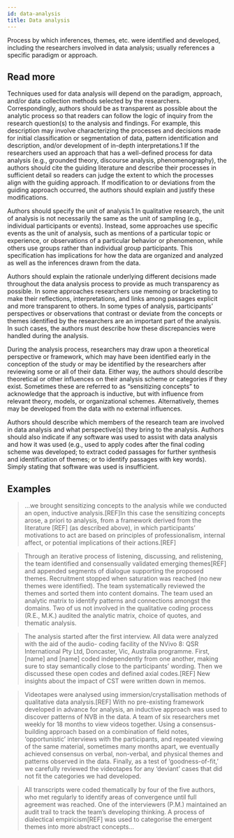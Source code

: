 ```yaml
---
id: data-analysis
title: Data analysis
---
```

Process by which inferences, themes, etc. were identified and developed, including the researchers involved in data analysis; usually references a specific paradigm or approach.

## Read more

Techniques used for data analysis will depend on the paradigm, approach, and/or data collection methods selected by the researchers. Correspondingly, authors should be as transparent as possible about the analytic process so that readers can follow the logic of inquiry from the research question(s) to the analysis and findings. For example, this description may involve characterizing the processes and decisions made for initial classification or segmentation of data, pattern identification and description, and/or development of in-depth interpretations.1 If the researchers used an approach that has a well-defined process for data analysis (e.g., grounded theory, discourse analysis, phenomenography), the authors should cite the guiding literature and describe their processes in sufficient detail so readers can judge the extent to which the processes align with the guiding approach. If modification to or deviations from the guiding approach occurred, the authors should explain and justify these modifications.

Authors should specify the unit of analysis.1 In qualitative research, the unit of analysis is not necessarily the same as the unit of sampling (e.g., individual participants or events). Instead, some approaches use specific events as the unit of analysis, such as mentions of a particular topic or experience, or observations of a particular behavior or phenomenon, while others use groups rather than individual group participants. This specification has implications for how the data are organized and analyzed as well as the inferences drawn from the data.

Authors should explain the rationale underlying different decisions made throughout the data analysis process to provide as much transparency as possible. In some approaches researchers use memoing or bracketing to make their reflections, interpretations, and links among passages explicit and more transparent to others. In some types of analysis, participants’ perspectives or observations that contrast or deviate from the concepts or themes identified by the researchers are an important part of the analysis. In such cases, the authors must describe how these discrepancies were handled during the analysis.

During the analysis process, researchers may draw upon a theoretical perspective or framework, which may have been identified early in the conception of the study or may be identified by the researchers after reviewing some or all of their data. Either way, the authors should describe theoretical or other influences on their analysis scheme or categories if they exist. Sometimes these are referred to as “sensitizing concepts” to acknowledge that the approach is inductive, but with influence from relevant theory, models, or organizational schemes. Alternatively, themes may be developed from the data with no external influences.

Authors should describe which members of the research team are involved in data analysis and what perspective(s) they bring to the analysis. Authors should also indicate if any software was used to assist with data analysis and how it was used (e.g., used to apply codes after the final coding scheme was developed; to extract coded passages for further synthesis and identification of themes; or to identify passages with key words). Simply stating that software was used is insufficient.

## Examples

>...we brought sensitizing concepts to the analysis while we conducted an open, inductive analysis.[REF]In this case the sensitizing concepts arose, a priori to analysis, from a framework derived from the literature [REF] (as described above), in which participants’ motivations to act are based on principles of professionalism, internal affect, or potential implications of their actions.[REF]

> Through an iterative process of listening, discussing, and relistening, the team identified and consensually validated emerging themes[REF] and appended segments of dialogue supporting the proposed themes. Recruitment stopped when saturation was reached (no new themes were identified). The team systematically reviewed the themes and sorted them into content domains. The team used an analytic matrix to identify patterns and connections amongst the domains. Two of us not involved in the qualitative coding process (R.E., M.K.) audited the analytic matrix, choice of quotes, and thematic analysis.

> The analysis started after the first interview. All data were analyzed with the aid of the audio- coding facility of the NVivo 8: QSR International Pty Ltd, Doncaster, Vic, Australia programme. First, [name] and [name] coded independently from one another, making sure to stay semantically close to the participants’ wording. Then we discussed these open codes and defined axial codes.[REF] New insights about the impact of CST were written down in memos.

> Videotapes were analysed using immersion/crystallisation methods of qualitative data analysis.[REF] With no pre-existing framework developed in advance for analysis, an inductive approach was used to discover patterns of NVB in the data. A team of six researchers met weekly for 18 months to view videos together. Using a consensus-building approach based on a combination of field notes, ‘opportunistic’ interviews with the participants, and repeated viewing of the same material, sometimes many months apart, we eventually achieved consensus on verbal, non-verbal, and physical themes and patterns observed in the data. Finally, as a test of ‘goodness-of-fit,’ we carefully reviewed the videotapes for any ‘deviant’ cases that did not fit the categories we had developed.

> All transcripts were coded thematically by four of the five authors, who met regularly to identify areas of convergence until full agreement was reached. One of the interviewers (P.M.) maintained an audit trail to track the team’s developing thinking. A process of dialectical empiricism[REF] was used to categorise the emergent themes into more abstract concepts...
